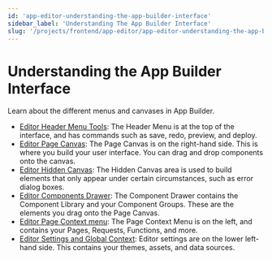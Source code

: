 ```yaml
---
id: 'app-editor-understanding-the-app-builder-interface'
sidebar_label: 'Understanding The App Builder Interface'
slug: '/projects/frontend/app-editor/app-editor-understanding-the-app-builder-interface'
---
```


# Understanding the App Builder Interface

Learn about the different menus and canvases in App Builder.

- [Editor Header Menu Tools](app-editor-understanding-the-app-builder-interface-editor-header-menu-tools.md): The Header Menu is at the top of the interface, and has commands such as save, redo, preview, and deploy.
- [Editor Page Canvas](app-editor-understanding-the-app-builder-interface-editor-page-canvas.md): The Page Canvas is on the right-hand side. This is where you build your user interface. You can drag and drop components onto the canvas.
- [Editor Hidden Canvas](app-editor-understanding-the-app-builder-interface-editor-hidden-canvas.md): The Hidden Canvas area is used to build elements that only appear under certain circumstances, such as error dialog boxes.
- [Editor Components Drawer](app-editor-understanding-the-app-builder-interface-editor-components-drawer.md): The Component Drawer contains the Component Library and your Component Groups. These are the elements you drag onto the Page Canvas.
- [Editor Page Context menu](app-editor-understanding-the-app-builder-interface-editor-page-context-menu.md): The Page Context Menu is on the left, and contains your Pages, Requests, Functions, and more.
- [Editor Settings and Global Context](app-editor-understanding-the-app-builder-interface-editor-settings-and-global-shortcuts.md): Editor settings are on the lower left-hand side. This contains your themes, assets, and data sources.